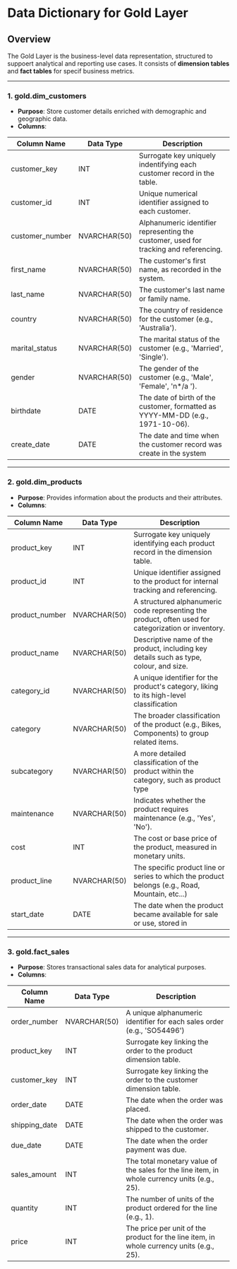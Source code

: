 # Data Dictionary for Gold Layer
## Overview

The Gold Layer is the business-level data representation, structured to suppoert analytical and reporting use cases. It consists of **dimension tables** and **fact tables** for specif business metrics.

---
### 1. gold.dim_customers
- **Purpose**: Store customer details enriched with demographic and geographic data.
- **Columns**:


| Column Name     | Data Type    | Description                                                                           |
| --------------- | ------------ | ------------------------------------------------------------------------------------- |
| customer_key    | INT          | Surrogate key uniquely indentifying each customer record in the table.                |
| customer_id     | INT          | Unique numerical identifier assigned to each customer.                                |
| customer_number | NVARCHAR(50) | Alphanumeric identifier representing the customer, used for tracking and referencing. |
| first_name      | NVARCHAR(50) | The customer's first name, as recorded in the system.                                 |
| last_name       | NVARCHAR(50) | The customer's last name or family name.                                              |
| country         | NVARCHAR(50) | The country of residence for the customer (e.g., 'Australia').                        |
| marital_status  | NVARCHAR(50) | The marital status of the customer (e.g., 'Married', 'Single').                       |
| gender          | NVARCHAR(50) | The gender of the customer (e.g., 'Male', 'Female',  'n*/a ').                        |
| birthdate       | DATE         | The date of birth of the customer, formatted as  YYYY-MM-DD (e.g., 1971-10-06).       |
| create_date     | DATE         | The date and time when the customer record was create in the system                   |

---
### 2. gold.dim_products
- **Purpose**: Provides information about the products and their attributes.
- **Columns**:

| Column Name    | Data Type    | Description                                                                                          |
| -------------- | ------------ | ---------------------------------------------------------------------------------------------------- |
| product_key    | INT          | Surrogate key uniquely identifying each product record in the dimension table.                       |
| product_id     | INT          | Unique identifier assigned to the product for internal tracking and referencing.                     |
| product_number | NVARCHAR(50) | A structured alphanumeric code representing the product, often used for categorization or inventory. |
| product_name   | NVARCHAR(50) | Descriptive name of the product, including key details such as type, colour, and size.               |
| category_id    | NVARCHAR(50) | A unique identifier for the product's category, liking to its high-level classification              |
| category       | NVARCHAR(50) | The broader classification of the product (e.g., Bikes, Components) to group related items.          |
| subcategory    | NVARCHAR(50) | A more detailed classification of the product within the category, such as product type              |
| maintenance    | NVARCHAR(50) | Indicates whether the product requires maintenance (e.g., 'Yes', 'No').                              |
| cost           | INT          | The cost or base price of the product, measured in monetary units.                                   |
| product_line   | NVARCHAR(50) | The specific product line or series to which the product belongs (e.g., Road, Mountain, etc...)      |
| start_date     | DATE         | The date when the product became available for sale or use, stored in                                |

---
### 3. gold.fact_sales
- **Purpose**: Stores transactional sales data for analytical purposes.
- **Columns**:

| Column Name   | Data Type    | Description                                                                                  |
| ------------- | ------------ | -------------------------------------------------------------------------------------------- |
| order_number  | NVARCHAR(50) | A unique alphanumeric identifier for each sales order (e.g., 'SO54496')                      |
| product_key   | INT          | Surrogate key linking the order to the product dimension table.                              |
| customer_key  | INT          | Surrogate key linking the order to the customer dimension table.                             |
| order_date    | DATE         | The date when the order was placed.                                                          |
| shipping_date | DATE         | The date when the order was shipped to the customer.                                         |
| due_date      | DATE         | The date when the order payment was due.                                                     |
| sales_amount  | INT          | The total monetary value of the sales for the line item, in whole currency units (e.g., 25). |
| quantity      | INT          | The number of units of the product ordered for the line (e.g., 1).                           |
| price         | INT          | The price per unit of the product for the line item, in whole currency units (e.g., 25).     |

